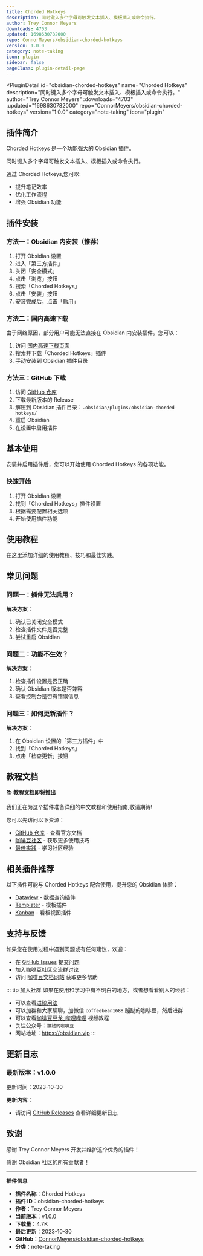 ```yaml
---
title: Chorded Hotkeys
description: 同时键入多个字母可触发文本插入、模板插入或命令执行。
author: Trey Connor Meyers
downloads: 4703
updated: 1698630782000
repo: ConnorMeyers/obsidian-chorded-hotkeys
version: 1.0.0
category: note-taking
icon: plugin
sidebar: false
pageClass: plugin-detail-page
---
```


<PluginDetail
  id="obsidian-chorded-hotkeys"
  name="Chorded Hotkeys"
  description="同时键入多个字母可触发文本插入、模板插入或命令执行。"
  author="Trey Connor Meyers"
  :downloads="4703"
  :updated="1698630782000"
  repo="ConnorMeyers/obsidian-chorded-hotkeys"
  version="1.0.0"
  category="note-taking"
  icon="plugin"
>

<!-- AUTO_GENERATED_START -->
## 插件简介

Chorded Hotkeys 是一个功能强大的 Obsidian 插件。

同时键入多个字母可触发文本插入、模板插入或命令执行。

通过 Chorded Hotkeys,您可以:

- 提升笔记效率
- 优化工作流程
- 增强 Obsidian 功能

<!-- AUTO_GENERATED_END -->

<!-- AUTO_GENERATED_START -->
## 插件安装

### 方法一：Obsidian 内安装（推荐）

1. 打开 Obsidian 设置
2. 进入「第三方插件」
3. 关闭「安全模式」
4. 点击「浏览」按钮
5. 搜索「Chorded Hotkeys」
6. 点击「安装」按钮
7. 安装完成后，点击「启用」

### 方法二：国内高速下载

由于网络原因，部分用户可能无法直接在 Obsidian 内安装插件。您可以：

1. 访问 [国内高速下载页面](/zh/documentation/obsidian-plugins-download.html)
2. 搜索并下载「Chorded Hotkeys」插件
3. 手动安装到 Obsidian 插件目录

### 方法三：GitHub 下载

1. 访问 [GitHub 仓库](https://github.com/ConnorMeyers/obsidian-chorded-hotkeys)
2. 下载最新版本的 Release
3. 解压到 Obsidian 插件目录：`.obsidian/plugins/obsidian-chorded-hotkeys/`
4. 重启 Obsidian
5. 在设置中启用插件

## 基本使用

安装并启用插件后，您可以开始使用 Chorded Hotkeys 的各项功能。

### 快速开始

1. 打开 Obsidian 设置
2. 找到「Chorded Hotkeys」插件设置
3. 根据需要配置相关选项
4. 开始使用插件功能

<!-- AUTO_GENERATED_END -->

<!-- CUSTOM_CONTENT_START:tutorial -->
## 使用教程

在这里添加详细的使用教程、技巧和最佳实践。

<!-- CUSTOM_CONTENT_END:tutorial -->

<!-- SHARED_CONTENT_START -->
## 常见问题

### 问题一：插件无法启用？

**解决方案**：
1. 确认已关闭安全模式
2. 检查插件文件是否完整
3. 尝试重启 Obsidian

### 问题二：功能不生效？

**解决方案**：
1. 检查插件设置是否正确
2. 确认 Obsidian 版本是否兼容
3. 查看控制台是否有错误信息

### 问题三：如何更新插件？

**解决方案**：
1. 在 Obsidian 设置的「第三方插件」中
2. 找到「Chorded Hotkeys」
3. 点击「检查更新」按钮

## 教程文档

📚 **教程文档即将推出**

我们正在为这个插件准备详细的中文教程和使用指南,敬请期待!

您可以先访问以下资源：
- [GitHub 仓库](https://github.com/ConnorMeyers/obsidian-chorded-hotkeys) - 查看官方文档
- [咖啡豆社区](/zh/bases/) - 获取更多使用技巧
- [最佳实践](/zh/best-practices/) - 学习社区经验

## 相关插件推荐

以下插件可能与 Chorded Hotkeys 配合使用，提升您的 Obsidian 体验：

- [Dataview](/zh/plugins/dataview.html) - 数据查询插件
- [Templater](/zh/plugins/templater-obsidian.html) - 模板插件
- [Kanban](/zh/plugins/obsidian-kanban.html) - 看板视图插件

## 支持与反馈

如果您在使用过程中遇到问题或有任何建议，欢迎：

- 在 [GitHub Issues](https://github.com/ConnorMeyers/obsidian-chorded-hotkeys/issues) 提交问题
- 加入咖啡豆社区交流群讨论
- 访问 [咖啡豆文档网站](https://obsidian.vip) 获取更多帮助

::: tip 加入社群
如果在使用和学习中有不明白的地方，或者想看看别人的经验：
- 可以查看[进阶用法](/zh/advanced)
- 可以加群和大家聊聊，加微信 `coffeebean1688` 蹦跶的咖啡豆，然后进群
- 可以查看[咖啡豆豆龙_哔哩哔哩](https://space.bilibili.com/618777356) 视频教程
- 关注公众号：`蹦跶的咖啡豆`
- 网站地址：https://obsidian.vip
:::
<!-- SHARED_CONTENT_END -->

<!-- AUTO_GENERATED_START -->
## 更新日志

### 最新版本：v1.0.0

更新时间：2023-10-30

**更新内容**：
- 请访问 [GitHub Releases](https://github.com/ConnorMeyers/obsidian-chorded-hotkeys/releases) 查看详细更新日志

## 致谢

感谢 Trey Connor Meyers 开发并维护这个优秀的插件！

感谢 Obsidian 社区的所有贡献者！

---

**插件信息**
- **插件名称**：Chorded Hotkeys
- **插件 ID**：obsidian-chorded-hotkeys
- **作者**：Trey Connor Meyers
- **当前版本**：v1.0.0
- **下载量**：4.7K
- **最后更新**：2023-10-30
- **GitHub**：[ConnorMeyers/obsidian-chorded-hotkeys](https://github.com/ConnorMeyers/obsidian-chorded-hotkeys)
- **分类**：note-taking
<!-- AUTO_GENERATED_END -->

</PluginDetail>

